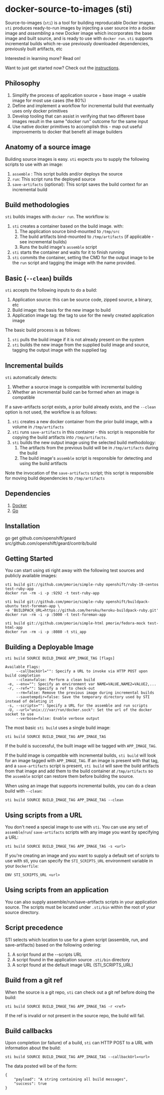 docker-source-to-images (sti)
=======

Source-to-images (`sti`) is a tool for building reproducable Docker images.  `sti` produces
ready-to-run images by injecting a user source into a docker image and <i>assembling</i>
a new Docker image which incorporates the base image and built source, and is ready to use
with `docker run`.  `sti` supports incremental builds which re-use previously downloaded 
dependencies, previously built artifacts, etc

Interested in learning more?  Read on!

Want to just get started now?  Check out the [instructions](#getting-started).

Philosophy
----------

1. Simplify the process of application source + base image -> usable image for most use cases (the
   80%)
2. Define and implement a workflow for incremental build that eventually uses only docker
   primitives
3. Develop tooling that can assist in verifying that two different base images result in the same
   "docker run" outcome for the same input
4. Use native docker primitives to accomplish this - map out useful improvements to docker that
   benefit all image builders

Anatomy of a source image
-------------------------

Building source images is easy.  `sti` expects you to supply the following scripts to use with an
image:

1. `assemble` : This script builds and/or deploys the source
2. `run`: This script runs the deployed source
3. `save-artifacts` (optional): This script saves the build context for an incremental build

Build methodologies
-------------------

`sti` builds images with `docker run`.  The workflow is:

1. `sti` creates a container based on the build image. with:
    1. The application source bind-mounted to `/tmp/src`
    1. The build artifacts bind-mounted to `/tmp/artifacts` (if applicable - see incremental builds)
    1. Runs the build image's `assemble` script
1. `sti` starts the container and waits for it to finish running
1. `sti` commits the container, setting the CMD for the output image to be the `run` script and tagging the image with the name provided.

Basic (`--clean`) builds
------------------------

`sti` accepts the following inputs to do a build:

1. Application source: this can be source code, zipped source, a binary, etc
1. Build image: the basis for the new image to build
1. Application image tag: the tag to use for the newly created application image

The basic build process is as follows:

1. `sti` pulls the build image if it is not already present on the system
1. `sti` builds the new image from the supplied build image and source, tagging the output image
   with the supplied tag

Incremental builds
------------------

`sti` automatically detects:

1. Whether a source image is compatible with incremental building
1. Whether an incremental build can be formed when an image is compatible

If a save-artifacts script exists, a prior build already exists, and the `--clean` option is not used,
the workflow is as follows:

1. `sti` creates a new docker container from the prior build image, with a volume in `/tmp/artifacts`
1. `sti` runs `save-artifacts` in this container - this script is responsible for copying
   the build artifacts into `/tmp/artifacts`.
1. `sti` builds the new output image using the selected build methodology:
    1. The artifacts from the previous build will be in `/tmp/artifacts` during the build
    1. The build image's `assemble` script is responsible for detecting and using the build
       artifacts

Note the invocation of the `save-artifacts` script; this script is responsible for moving build
dependencies to `/tmp/artifacts`

Dependencies
------------

1. [Docker](http://www.docker.io)
1. [Go](http://golang.org/)

Installation
------------

  go get github.com/openshift/geard
  src/github.com/openshift/geard/contrib/build

Getting Started
---------------

You can start using sti right away with the following test sources and publicly available images:

    sti build git://github.com/pmorie/simple-ruby openshift/ruby-19-centos test-ruby-app
    docker run -rm -i -p :9292 -t test-ruby-app

    sti build git://github.com/pmorie/simple-ruby openshift/buildpack-ubuntu test-foreman-app \
    -e 'BUILDPACK_URL=https://github.com/heroku/heroku-buildpack-ruby.git'
    docker run -rm -i -p :5000 -t test-foreman-app

    sti build git://github.com/pmorie/simple-html pmorie/fedora-mock test-html-app
    docker run -rm -i -p :8080 -t sti_app

Building a Deployable Image
---------------------------

    sti build SOURCE BUILD_IMAGE APP_IMAGE_TAG [flags]

    Available Flags:
         --callbackUrl="": Specify a URL to invoke via HTTP POST upon build completion
         --clean=false: Perform a clean build
     -e, --env="": Specify an environment var NAME=VALUE,NAME2=VALUE2,...
     -r, --ref="": Specify a ref to check-out
         --rm=false: Remove the previous image during incremental builds
         --savetempdir=false: Save the temporary directory used by STI instead of deleting it
     -s, --scripts="": Specify a URL for the assemble and run scripts
     -U, --url="unix:///var/run/docker.sock": Set the url of the docker socket to use
         --verbose=false: Enable verbose output


The most basic `sti build` uses a single build image:

    sti build SOURCE BUILD_IMAGE_TAG APP_IMAGE_TAG

If the build is successful, the built image will be tagged with `APP_IMAGE_TAG`.

If the build image is compatible with incremental builds, `sti build` will look for an image tagged
with `APP_IMAGE_TAG`.  If an image is present with that tag, and a `save-artifacts` script is present, `sti build` will save the build
artifacts from that image and add them to the build container at `/tmp/artifacts` so the `assemble` script can restore them before building the source.

When using an image that supports incremental builds, you can do a clean build with `--clean`:

    sti build SOURCE BUILD_IMAGE_TAG APP_IMAGE_TAG --clean

Using scripts from a URL
------------------------

You don't need a special image to use with `sti`.  You can use any set of `assemble`/`run`/
`save-artifacts` scripts with any image you want by specifying a URL:

    sti build SOURCE BUILD_IMAGE_TAG APP_IMAGE_TAG -s <url>

If you're creating an image and you want to supply a default set of scripts to use with sti, you
can specify the `STI_SCRIPTS_URL` environment variable in your `Dockerfile`:

    ENV STI_SCRIPTS_URL <url>

Using scripts from an application
----------------------------------

You can also supply assemble/run/save-artifacts scripts in your application source.  The scripts
must be located under `.sti/bin` within the root of your source directory.

Script precedence
-----------------

STI selects which location to use for a given script (assemble, run, and save-artifacts) based on
the following ordering:

1. A script found at the --scripts URL
1. A script found in the application source `.sti/bin` directory
1. A script found at the default image URL (STI_SCRIPTS_URL)

Build from a git ref
--------------------

When the source is a git repo, `sti` can check out a git ref before doing the build:

    sti build SOURCE BUILD_IMAGE_TAG APP_IMAGE_TAG -r <ref>

If the ref is invalid or not present in the source repo, the build will fail.

Build callbacks
---------------

Upon completion (or failure) of a build, `sti` can HTTP POST to a URL with information about the
build:

    sti build SOURCE BUILD_IMAGE_TAG APP_IMAGE_TAG --callbackUrl=<url>

The data posted will be of the form:

    {
        "payload": "A string containing all build messages",
        "success": true
    }
